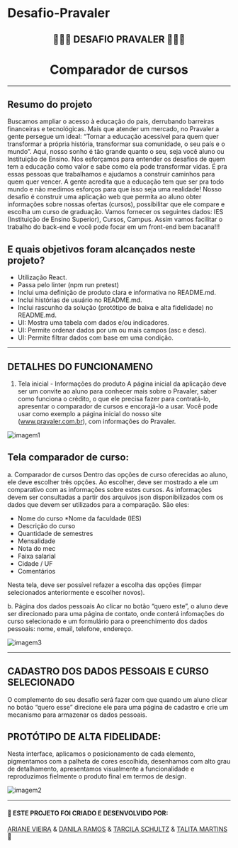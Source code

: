 # Desafio-Pravaler
##  <div align="center"> 💚💛🧡 DESAFIO PRAVALER 🧡💛💚 </div>

# <div align="center"> Comparador de cursos </div>

<!-- ### <div align="center"> Acesse o projeto completo [CLICANDO AQUI](https://vanessanmenezes.github.io/SAP009-data-lovers/src) </div> -->

***

## Resumo do projeto

Buscamos ampliar o acesso à educação do país, derrubando barreiras financeiras e
tecnológicas.
Mais que atender um mercado, no Pravaler a gente persegue um ideal: “Tornar a educação
acessível para quem quer transformar a própria história, transformar sua comunidade, o seu
país e o mundo”. Aqui, nosso sonho é tão grande quanto o seu, seja você aluno ou
Instituição de Ensino.
Nos esforçamos para entender os desafios de quem tem a educação como valor e sabe
como ela pode transformar vidas. É pra essas pessoas que trabalhamos e ajudamos a
construir caminhos para quem quer vencer. A gente acredita que a educação tem que ser
pra todo mundo e não medimos esforços para que isso seja uma realidade!
Nosso desafio é construir uma aplicação web que permita ao aluno obter informações sobre
nossas ofertas (cursos), possibilitar que ele compare e escolha um curso de graduação.
Vamos fornecer os seguintes dados: IES (Instituição de Ensino Superior), Cursos, Campus.
Assim vamos facilitar o trabalho do back-end e você pode focar em um front-end bem
bacana!!!


## E quais objetivos foram alcançados neste projeto?

* Utilização React.
* Passa pelo linter (npm run pretest)
* Inclui uma definição de produto clara e informativa no README.md.
* Inclui histórias de usuário no README.md.
* Inclui rascunho da solução (protótipo de baixa e alta fidelidade) no README.md.
* UI: Mostra uma tabela com dados e/ou indicadores.
* UI: Permite ordenar dados por um ou mais campos (asc e desc).
* UI: Permite filtrar dados com base em uma condição.


***

## DETALHES DO FUNCIONAMENO

1. Tela inicial - Informações do produto
A página inicial da aplicação deve ser um convite ao aluno para conhecer mais sobre o
Pravaler, saber como funciona o crédito, o que ele precisa fazer para contratá-lo, apresentar
o comparador de cursos e encorajá-lo a usar.
Você pode usar como exemplo a página inicial do nosso site (www.pravaler.com.br), com
informações do Pravaler.

![imagem1](https://github.com/DanilaRamos/Desafio-Pravaler/assets/104326333/859f32f1-93e4-4095-8d21-39eccf72f6af)


## Tela comparador de curso:

a. Comparador de cursos
Dentro das opções de curso oferecidas ao aluno, ele deve escolher três opções. Ao escolher,
deve ser mostrado a ele um comparativo com as informações sobre estes cursos.
As informações devem ser consultadas a partir dos arquivos json disponibilizados com os
dados que devem ser utilizados para a comparação. São eles:

* Nome do curso
*Nome da faculdade (IES)
* Descrição do curso
* Quantidade de semestres
* Mensalidade
* Nota do mec
* Faixa salarial
* Cidade / UF
* Comentários

Nesta tela, deve ser possível refazer a escolha das opções (limpar selecionados
anteriormente e escolher novos).

<!-- imagem -->

b. Página dos dados pessoais
Ao clicar no botão “quero este”, o aluno deve ser direcionado para uma página de contato,
onde conterá infomações do curso selecionado e um formulário para o preenchimento dos
dados pessoais: nome, email, telefone, endereço.

![imagem3](https://github.com/DanilaRamos/Desafio-Pravaler/assets/104326333/0a1b60fc-5db7-440b-aa05-52913f7b4c98)


***

## CADASTRO DOS DADOS PESSOAIS E CURSO SELECIONADO

O complemento do seu desafio será fazer com que quando um aluno clicar no botão “quero
esse” direcione ele para uma página de cadastro e crie um mecanismo para armazenar os
dados pessoais.

## PROTÓTIPO DE ALTA FIDELIDADE:

Nesta interface, aplicamos o posicionamento de cada elemento, pigmentamos com a
palheta de cores escolhida, desenhamos com alto grau de detalhamento, apresentamos
visualmente a funcionalidade e reproduzimos fielmente o produto final em termos de design.

![imagem2](https://github.com/DanilaRamos/Desafio-Pravaler/assets/104326333/18af1f73-a261-4d58-b9b2-743299598994)

***

#### 🧡 ESTE PROJETO FOI CRIADO E DESENVOLVIDO POR: 
[ARIANE VIEIRA](https://github.com/VieiraAriane)  & [DANILA RAMOS](https://github.com/DanilaRamos)  & [TARCILA SCHULTZ](https://github.com/TataSchultz)  & [TALITA MARTINS](https://github.com/talitamsx) 💚